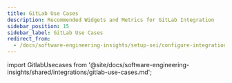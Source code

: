 ```yaml
---
title: GitLab Use Cases
description: Recommended Widgets and Metrics for GitLab Integration
sidebar_position: 15
sidebar_label: GitLab Use Cases
redirect_from:
  - /docs/software-engineering-insights/setup-sei/configure-integrations/gitlab/sei-gitlab-recommendations
---
```


import GitlabUsecases from '@site/docs/software-engineering-insights/shared/integrations/gitlab-use-cases.md';

<GitlabUsecases />